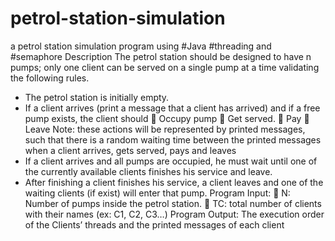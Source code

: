 # petrol-station-simulation
a petrol station simulation program using #Java #threading and #semaphore
Description
The petrol station should be designed to have n pumps; only one client can be served on a single pump at a time validating the following rules.
- The petrol station is initially empty.
- If a client arrives (print a message that a client has arrived) and if a free pump exists, the client should
 Occupy pump
 Get served.
 Pay
 Leave
Note: these actions will be represented by printed messages, such that there is a random waiting time between the printed messages when a client arrives, gets served, pays and leaves
- If a client arrives and all pumps are occupied, he must wait until one of the currently available clients finishes his service and leave.
- After finishing a client finishes his service, a client leaves and one of the waiting clients (if exist) will enter that pump.
Program Input:
 N: Number of pumps inside the petrol station.
 TC: total number of clients with their names (ex: C1, C2, C3…)
Program Output:
The execution order of the Clients’ threads and the printed messages of each client
